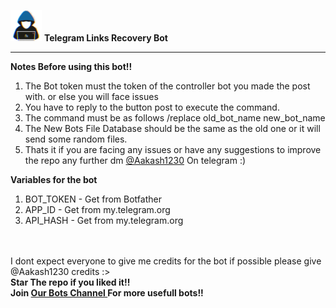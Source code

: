 <picture><img src = "https://github.com/0xAbdulKhalid/0xAbdulKhalid/raw/main/assets/mdImages/about_me.gif" width = 50px></picture> <b> Telegram Links Recovery Bot</b><br>


<hr>

<b>Notes Before using this bot!!</b><br>
1) The Bot token must the token of the controller bot you made the post with. or else you will face issues<br>
2) You have to reply to the button post to execute the command.<br>
3) The command must be as follows /replace old_bot_name new_bot_name<br>
4) The New Bots File Database should be the same as the old one or it will send some random files.
5) Thats it if you are facing any issues or have any suggestions to improve the repo any further dm <a href="https://t.me/Aakash1230">@Aakash1230</a> On telegram :)<br>


<b>Variables for the bot</b><br>

1) BOT_TOKEN - Get from Botfather<br>
2) APP_ID - Get from my.telegram.org<br>
3) API_HASH - Get from my.telegram.org<br><br><br>


I dont expect everyone to give me credits for the bot if possible please give @Aakash1230 credits :><br>
<b> Star The repo if you liked it!!</b><br>
<b>Join <a href="https://t.me/The_Bots_Wallah">Our Bots Channel </a> For more usefull bots!!</b><br>
